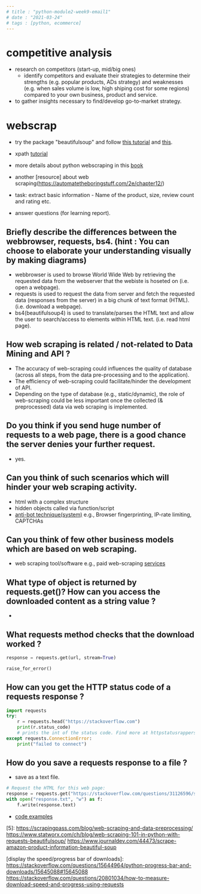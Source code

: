 ```yaml
---
# title : "python-module2-week9-email1"
# date : "2021-03-24"
# tags : [python, ecommerce]
---
```


# competitive analysis

- research on competitors (start-up, mid/big ones)
    - identify competitors and evaluate their strategies to determine their strengths (e.g. popular products, ADs strategy) and weaknesses (e.g. when sales volume is low, high shiping cost for some regions) compared to your own business, product and service.
- to gather insights necessary to find/develop go-to-market strategy.

# webscrap
- try the package "beautifulsoup" and follow [this tutorial](https://www.pluralsight.com/guides/web-scraping-with-beautiful-soup) and [this](https://realpython.com/beautiful-soup-web-scraper-python/). 
- xpath [tutorial](https://www.zyte.com/blog/an-introduction-to-xpath-with-examples/#:~:text=XPath%20is%20a%20powerful%20language,extract%20web%20data%20using%20Scrapy.&text=Just%20paste%20the%20HTML%20samples,and%20play%20with%20the%20expressions.)

- more details about python webscraping in this [book](https://yanfei.site/docs/dpsa/references/PyWebScrapingBook.pdf)
- another [resource] about web scraping(https://automatetheboringstuff.com/2e/chapter12/)

- task: extract basic information - Name of the product, size, review count and rating etc.

- answer questions (for learning report).
## Briefly describe the differences between the webbrowser, requests, bs4. (hint : You can choose to elaborate your understanding visually by making diagrams)
- webbrowser is used to browse World Wide Web by retrieving the requested data from the webserver that the webiste is hoseted on (i.e. open a webpage).
- requests is used to request the data from server and fetch the requested data (responses from the server) in a big chunk of text format (HTML). (i.e. download a webpage).
- bs4(beautifulsoup4) is used to translate/parses the HTML text and allow the user to search/access to elements within HTML text. (i.e. read html page).

## How web scraping is related / not-related to Data Mining and API ?
- The accuracy of web-scraping could influences the quality of database (across all steps, from the data pre-processing and to the application).
- The efficiency of web-scraping could facilitate/hinder the development of API.
- Depending on the type of database (e.g., static/dynamic), the role of web-scraping could be less important once the collected (& preprocessed) data via web scraping is implemented.

## Do you think if you send huge number of requests to a web page, there is a good chance the server denies your further request.
- yes.

## Can you think of such scenarios which will hinder your web scraping activity.
- html with a complex structure
- hidden objects called via function/script 
- [anti-bot technique(system)][2] e.g., Browser fingerprinting, IP-rate limiting, CAPTCHAs

## Can you think of few other business models which are based on web scraping.
- web scraping tool/software e.g., paid web-scraping [services][3] 

## What type of object is returned by requests.get()? How can you access the downloaded content as a string value ?
- 

## What requests method checks that the download worked ?
```python
response = requests.get(url, stream=True)

raise_for_error()
```

## How can you get the HTTP status code of a requests response ?
```python
import requests
try:
    r = requests.head("https://stackoverflow.com")
    print(r.status_code)
    # prints the int of the status code. Find more at httpstatusrappers.com :)
except requests.ConnectionError:
    print("failed to connect")
```

## How do you save a requests response to a file ?
- save as a text file.
```python
# Request the HTML for this web page:
response = requests.get("https://stackoverflow.com/questions/31126596/saving-response-from-requests-to-file")
with open("response.txt", "w") as f:
    f.write(response.text)
```
- [code examples][6]


[2]: https://www.scrapingbee.com/blog/web-scraping-without-getting-blocked/

[3]: https://www.scrapehero.com/top-free-and-paid-web-scraping-tools-and-software/

[5]: https://scrapingpass.com/blog/web-scraping-and-data-preprocessing/ https://www.statworx.com/ch/blog/web-scraping-101-in-python-with-requests-beautifulsoup/ https://www.journaldev.com/44473/scrape-amazon-product-information-beautiful-soup

[6]: https://stackoverflow.com/questions/31126596/saving-response-from-requests-to-file

[display the speed/progress bar of downloads]: https://stackoverflow.com/questions/15644964/python-progress-bar-and-downloads/15645088#15645088 https://stackoverflow.com/questions/20801034/how-to-measure-download-speed-and-progress-using-requests